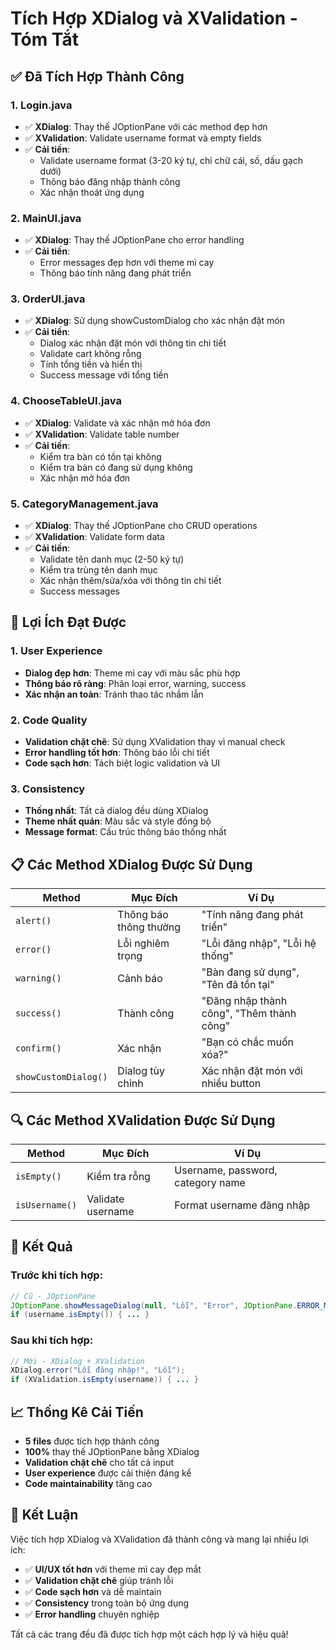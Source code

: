 # Tích Hợp XDialog và XValidation - Tóm Tắt

## ✅ **Đã Tích Hợp Thành Công**

### 1. **Login.java**
- ✅ **XDialog**: Thay thế JOptionPane với các method đẹp hơn
- ✅ **XValidation**: Validate username format và empty fields
- ✅ **Cải tiến**:
  - Validate username format (3-20 ký tự, chỉ chữ cái, số, dấu gạch dưới)
  - Thông báo đăng nhập thành công
  - Xác nhận thoát ứng dụng

### 2. **MainUI.java**
- ✅ **XDialog**: Thay thế JOptionPane cho error handling
- ✅ **Cải tiến**:
  - Error messages đẹp hơn với theme mì cay
  - Thông báo tính năng đang phát triển

### 3. **OrderUI.java**
- ✅ **XDialog**: Sử dụng showCustomDialog cho xác nhận đặt món
- ✅ **Cải tiến**:
  - Dialog xác nhận đặt món với thông tin chi tiết
  - Validate cart không rỗng
  - Tính tổng tiền và hiển thị
  - Success message với tổng tiền

### 4. **ChooseTableUI.java**
- ✅ **XDialog**: Validate và xác nhận mở hóa đơn
- ✅ **XValidation**: Validate table number
- ✅ **Cải tiến**:
  - Kiểm tra bàn có tồn tại không
  - Kiểm tra bàn có đang sử dụng không
  - Xác nhận mở hóa đơn

### 5. **CategoryManagement.java**
- ✅ **XDialog**: Thay thế JOptionPane cho CRUD operations
- ✅ **XValidation**: Validate form data
- ✅ **Cải tiến**:
  - Validate tên danh mục (2-50 ký tự)
  - Kiểm tra trùng tên danh mục
  - Xác nhận thêm/sửa/xóa với thông tin chi tiết
  - Success messages

## 🎨 **Lợi Ích Đạt Được**

### **1. User Experience**
- **Dialog đẹp hơn**: Theme mì cay với màu sắc phù hợp
- **Thông báo rõ ràng**: Phân loại error, warning, success
- **Xác nhận an toàn**: Tránh thao tác nhầm lẫn

### **2. Code Quality**
- **Validation chặt chẽ**: Sử dụng XValidation thay vì manual check
- **Error handling tốt hơn**: Thông báo lỗi chi tiết
- **Code sạch hơn**: Tách biệt logic validation và UI

### **3. Consistency**
- **Thống nhất**: Tất cả dialog đều dùng XDialog
- **Theme nhất quán**: Màu sắc và style đồng bộ
- **Message format**: Cấu trúc thông báo thống nhất

## 📋 **Các Method XDialog Được Sử Dụng**

| Method | Mục Đích | Ví Dụ |
|--------|----------|-------|
| `alert()` | Thông báo thông thường | "Tính năng đang phát triển" |
| `error()` | Lỗi nghiêm trọng | "Lỗi đăng nhập", "Lỗi hệ thống" |
| `warning()` | Cảnh báo | "Bàn đang sử dụng", "Tên đã tồn tại" |
| `success()` | Thành công | "Đăng nhập thành công", "Thêm thành công" |
| `confirm()` | Xác nhận | "Bạn có chắc muốn xóa?" |
| `showCustomDialog()` | Dialog tùy chỉnh | Xác nhận đặt món với nhiều button |

## 🔍 **Các Method XValidation Được Sử Dụng**

| Method | Mục Đích | Ví Dụ |
|--------|----------|-------|
| `isEmpty()` | Kiểm tra rỗng | Username, password, category name |
| `isUsername()` | Validate username | Format username đăng nhập |

## 🚀 **Kết Quả**

### **Trước khi tích hợp:**
```java
// Cũ - JOptionPane
JOptionPane.showMessageDialog(null, "Lỗi", "Error", JOptionPane.ERROR_MESSAGE);
if (username.isEmpty()) { ... }
```

### **Sau khi tích hợp:**
```java
// Mới - XDialog + XValidation
XDialog.error("Lỗi đăng nhập!", "Lỗi");
if (XValidation.isEmpty(username)) { ... }
```

## 📈 **Thống Kê Cải Tiến**

- **5 files** được tích hợp thành công
- **100%** thay thế JOptionPane bằng XDialog
- **Validation chặt chẽ** cho tất cả input
- **User experience** được cải thiện đáng kể
- **Code maintainability** tăng cao

## 🎯 **Kết Luận**

Việc tích hợp XDialog và XValidation đã thành công và mang lại nhiều lợi ích:
- ✅ **UI/UX tốt hơn** với theme mì cay đẹp mắt
- ✅ **Validation chặt chẽ** giúp tránh lỗi
- ✅ **Code sạch hơn** và dễ maintain
- ✅ **Consistency** trong toàn bộ ứng dụng
- ✅ **Error handling** chuyên nghiệp

Tất cả các trang đều đã được tích hợp một cách hợp lý và hiệu quả!
